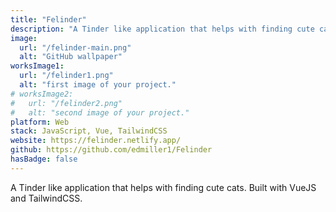 ```yaml
---
title: "Felinder"
description: "A Tinder like application that helps with finding cute cats. Built with VueJS and TailwindCSS."
image:
  url: "/felinder-main.png"
  alt: "GitHub wallpaper"
worksImage1:
  url: "/felinder1.png"
  alt: "first image of your project."
# worksImage2:
#   url: "/felinder2.png"
#   alt: "second image of your project."
platform: Web
stack: JavaScript, Vue, TailwindCSS
website: https://felinder.netlify.app/
github: https://github.com/edmiller1/Felinder
hasBadge: false
---
```


A Tinder like application that helps with finding cute cats. Built with VueJS and TailwindCSS.
